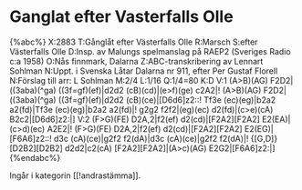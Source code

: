 # Ganglat efter Vasterfalls Olle

{%abc%}
X:2883
T:Gånglåt efter Västerfalls Olle
R:Marsch
S:efter Västerfalls Olle
D:Insp. av Malungs spelmanslag på RAEP2 (Sveriges Radio c:a 1958)
O:Nås finnmark, Dalarna
Z:ABC-transkribering av Lennart Sohlman
N:Uppt. i Svenska Låtar Dalarna nr 911, efter Per Gustaf Florell
N:Förslag till arr: L Sohlman
M:2/4
L:1/16
Q:1/4=80
K:D
V:1
(A>B)(AG) F2D2|((3aba)(^ga) ((3f=gf)(ef)|d2d2 (cB)(cd)|(e>f)(ge) c2A2|!
(A>B)(AG) F2D2|((3aba)(^ga) ((3f=gf)(ef)|d2d2 (cB)(ce)|[D6d6]z2::!
Tf3e (ec)(eg)|b2a2 a2(fd)|Tf3e (ec)(eg)|b2a2 a2(fd)|!
g2g2 f2f2|(eg)(ec) d2(fd)|(c>e)(cA) B2c2|[D6d6]z2:|]
V:2
(F>G)(FE) D2A,2|f2(ef) d2(cd)|[F2A2][F2A2] E2(EA)|(c>d)(ec) A2E2|!
(F>G)(FE) D2A,2|f2(ef) d2(cd)|[F2A2][F2A2] E2(EG)|[F6A6]z2::!
d3c (cA)(ce)|g2f2 f2(dA)|d3c (cA)(ce)|g2f2 f2(dA)|!
{[G,D]}[D2B2][D2B2] d2d2|c2(cA) [F2A2][F2A2]|(A>c)(AG) E2G2|[F6A6]z2:|]
{%endabc%}

Ingår i kategorin [[!andrastämma]].
